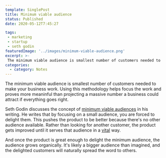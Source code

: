 ```yaml
---
template: SinglePost
title: Minimum viable audience
status: Published
date: 2020-05-12T7:45:27
tags:
 - marketing
 - startup
 - seth godin
featuredImage: '../images/minimum-viable-audience.png'
excerpt: >-
 The minimum viable audience is smallest number of customers needed to make your business work. Once the product is great enough to delight the minimum audience, the audience grows organically. It's likely a bigger audience than imagined, and the delighted customers will naturally spread the word to others.
categories:
  - category: Notes
---
```

The minimum viable audience is smallest number of customers needed to make your business work. Using this methodology helps focus the work and proves more meaninful than projecting a massive number a business could attract if everything goes right.

Seth Godin discusses the concept of [minimum viable audiences](https://seths.blog/2019/03/the-minimum-viable-audience-2/) in his writing. He writes that by focusing on a small audience, you are forced to delight them. This pushes the product to be better because there's no other audience available. Rather than looking for another customer, the product gets improved until it serves that audience in a [vital](./small-and-vital) way.

And once the product is great enough to delight the minimum audience, the audience grows organically. It's likely a bigger audience than imagined, and the delighted customers will naturally spread the word to others.
